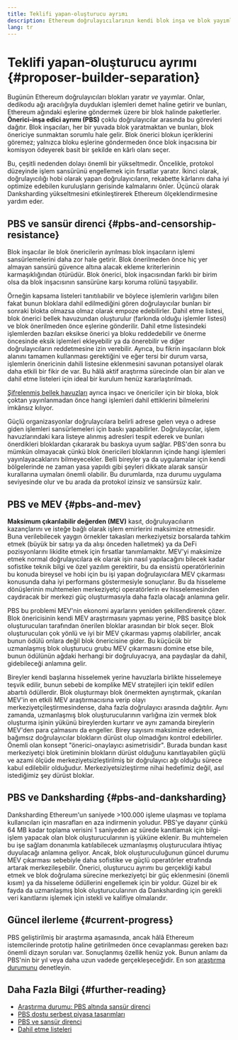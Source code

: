 ```yaml
---
title: Teklifi yapan-oluşturucu ayrımı
description: Ethereum doğrulayıcılarının kendi blok inşa ve blok yayımlama sorumluluklarını neden ve nasıl ayırdıklarını öğrenin.
lang: tr
---
```


# Teklifi yapan-oluşturucu ayrımı {#proposer-builder-separation}

Bugünün Ethereum doğrulayıcıları blokları yaratır _ve_ yayımlar. Onlar, dedikodu ağı aracılığıyla duydukları işlemleri demet haline getirir ve bunları, Ethereum ağındaki eşlerine göndermek üzere bir blok halinde paketlerler. **Önerici-inşa edici ayrımı (PBS)** çoklu doğrulayıcılar arasında bu görevleri dağıtır. Blok inşacıları, her bir yuvada blok yaratmaktan ve bunları, blok önericiye sunmaktan sorumlu hale gelir. Blok önerici blokun içeriklerini göremez; yalnızca bloku eşlerine göndermeden önce blok inşacısına bir komisyon ödeyerek basit bir şekilde en kârlı olanı seçer.

Bu, çeşitli nedenden dolayı önemli bir yükseltmedir. Öncelikle, protokol düzeyinde işlem sansürünü engellemek için fırsatlar yaratır. İkinci olarak, doğrulayıcılığı hobi olarak yapan doğrulayıcıların, rekabette kârlarını daha iyi optimize edebilen kuruluşların gerisinde kalmalarını önler. Üçüncü olarak Danksharding yükseltmesini etkinleştirerek Ethereum ölçeklendirmesine yardım eder.

## PBS ve sansür direnci {#pbs-and-censorship-resistance}

Blok inşacılar ile blok önericilerin ayrılması blok inşacıların işlemi sansürlemelerini daha zor hale getirir. Blok önerilmeden önce hiç yer almayan sansürü güvence altına alacak ekleme kriterlerinin karmaşıklığından ötürüdür. Blok önerici, blok inşacısından farklı bir birim olsa da blok inşacısının sansürüne karşı koruma rolünü taşıyabilir.

Örneğin kapsama listeleri tanıtılıabilir ve böylece işlemlerin varlığını bilen fakat bunun bloklara dahil edilmediğini gören doğrulayıcılar bunları bir sonraki blokta olmazsa olmaz olarak empoze edebilirler. Dahil etme listesi, blok önerici bellek havuzundan oluşturulur (farkında olduğu işlemler listesi) ve blok önerilmeden önce eşlerine gönderilir. Dahil etme listesindeki işlemlerden bazıları eksikse önerici ya bloku reddedebilir ve önerme öncesinde eksik işlemleri ekleyebilir ya da önerebilir ve diğer doğrulayıcıların reddetmesine izin verebilir. Ayrıca, bu fikrin inşacıların blok alanını tamamen kullanması gerektiğini ve eğer tersi bir durum varsa, işlemlerin önericinin dahili listesine eklenmesini savunan potansiyel olarak daha etkili bir fikir de var. Bu hâlâ aktif araştırma sürecinde olan bir alan ve dahil etme listeleri için ideal bir kurulum henüz kararlaştırılmadı.

[Şifrelenmiş bellek havuzları](https://www.youtube.com/watch?v=fHDjgFcha0M&list=PLpktWkixc1gUqkyc1-iE6TT0RWQTBJELe&index=3) ayrıca inşacı ve önericiler için bir bloka, blok çoktan yayınlanmadan önce hangi işlemleri dahil ettiklerini bilmelerini imkânsız kılıyor.

<ExpandableCard title="PBS, hangi çeşit sansürü çözer?" eventCategory="/roadmap/pbs" eventName="clicked what kinds of censorship does PBS solve?">

Güçlü organizasyonlar doğrulaycılara belirli adrese gelen veya o adrese giden işlemleri sansürlemeleri için baskı yapabilirler. Doğrulayıcılar, işlem havuzlarındaki kara listeye alınmış adresleri tespit ederek ve bunları önerdikleri bloklardan çıkararak bu baskıya uyum sağlar. PBS'den sonra bu mümkün olmayacak çünkü blok önericileri bloklarının içinde hangi işlemleri yayınlayacaklarını bilmeyecekler. Belli bireyler ya da uygulamalar için kendi bölgelerinde ne zaman yasa yapıldı gibi şeyleri dikkate alarak sansür kurallarına uymaları önemli olabilir. Bu durumlarda, rıza durumu uygulama seviyesinde olur ve bu arada da protokol izinsiz ve sansürsüz kalır.

</ExpandableCard>

## PBS ve MEV {#pbs-and-mev}

**Maksimum çıkarılabilir değerden (MEV)** kasıt, doğruluyacılıarın kazançlarını ve isteğe bağlı olarak işlem emirlerini maksimize etmesidir. Buna verilebilecek yaygın örnekler takasları merkeziyetsiz borsalarda tahkim etmek (büyük bir satışı ya da alışı önceden halletmek) ya da DeFi pozisyonlarını likidite etmek için fırsatlar tanımlamaktır. MEV'yi maksimize etmek normal doğrulayıcılara ek olarak işin nasıl yapılacağını bilecek kadar sofistike teknik bilgi ve özel yazılım gerektirir, bu da ensistü operatörlerinin bu konuda bireysel ve hobi için bu işi yapan doğrulayıcılara MEV çıkarması konusunda daha iyi performans göstermesiyle sonuçlanır. Bu da hisseleme dönüşlerinin muhtemelen merkeziyetçi operatörlerin ev hisselemesinden caydıracak bir merkezi güç oluşturmasıyla daha fazla olacağı anlamına gelir.

PBS bu problemi MEV'nin ekonomi ayarlarını yeniden şekillendirerek çözer. Blok önericisinin kendi MEV araştırmasını yapması yerine, PBS basitçe blok oluşturucuları tarafından önerilen bloklar arasından bir blok seçer. Blok oluşturucuları çok yönlü ve iyi bir MEV çıkarması yapmış olabilirler, ancak bunun ödülü onlara değil blok önericisine gider. Bu küçücük bir uzmanlaşmış blok oluşturucu grubu MEV çıkarmasını domine etse bile, bunun ödülünün ağdaki herhangi bir doğruluyacıya, ana paydaşlar da dahil, gidebileceği anlamına gelir.

<ExpandableCard title="Blok inşasının merkezileştirilmesi neden İYİ?" eventCategory="/roadmap/pbs" eventName="clicked why is it OK to centralize block building?">

Bireyler kendi başlarına hisselemek yerine havuzlarla birlikte hisselemeye teşvik edilir, bunun sebebi de komplike MEV stratejileri için teklif edilen abartılı ödüllerdir. Blok oluşturmayı blok önermekten ayrıştırmak, çıkarılan MEV'in en etkili MEV araştırmacısına verip olayı merkeziyetçileştirmesindense, daha fazla doğrulayıcı arasında dağıtılır. Aynı zamanda, uzmanlaşmış blok oluşturucularının varlığına izin vermek blok oluşturma işinin yükünü bireylerden kurtarır ve aynı zamanda bireylerin MEV'den para çalmasını da engeller. Birey sayısını maksimize ederken, bağımsız doğrulayıcılar blokların dürüst olup olmadığını kontrol edebilirler. Önemli olan konsept "önerici-onaylayıcı asimetrisidir". Burada bundan kasıt merkeziyetçi blok üretiminin blokların dürüst olduğunu kanıtlayabilen güçlü ve azami ölçüde merkeziyetsizleştirilmiş bir doğrulayıcı ağı olduğu sürece kabul edilebilir olduğudur. Merkeziyetsizleştirme nihai hedefimiz değil, asıl istediğimiz şey dürüst bloklar.
</ExpandableCard>

## PBS ve Danksharding {#pbs-and-danksharding}

Danksharding Ethereum'un saniyede >100.000 işleme ulaşması ve toplama kullanıcıları için masrafları en aza indirmenin yoludur. PBS'ye dayanır çünkü 64 MB kadar toplama verisini 1 saniyeden az sürede kanıtlamak için bilgi-işlem yapacak olan blok oluşturucularının iş yüküne eklenir. Bu muhtemelen bu işe sağlam donanımla katılabilecek uzmanlaşmış oluşturuculara ihtiyaç duyulacağı anlamına geliyor. Ancak, blok oluşturuculuğunun güncel durumu MEV çıkarması sebebiyle daha sofistike ve güçlü operatörler etrafında artarak merkezileşebilir. Önerici, oluşturucu ayrımı bu gerçekliği kabul etmek ve blok doğrulama sürecine merkeziyetçi bir güç eklenmesini (önemli kısım) ya da hisseleme ödüllerini engellemek için bir yoldur. Güzel bir ek fayda da uzmanlaşmış blok oluşturucularının da Danksharding için gerekli veri kanıtlarını işlemek için istekli ve kalifiye olmalarıdır.

## Güncel ilerleme {#current-progress}

PBS geliştirilmiş bir araştırma aşamasında, ancak hâlâ Ethereum istemcilerinde prototip haline getirilmeden önce cevaplanması gereken bazı önemli dizayn soruları var. Sonuçlanmış özellik henüz yok. Bunun anlamı da PBS'nin bir yıl veya daha uzun vadede gerçekleşeceğidir. En son [araştırma durumunu](https://notes.ethereum.org/@vbuterin/pbs_censorship_resistance) denetleyin.

## Daha Fazla Bilgi {#further-reading}

- [Araştırma durumu: PBS altında sansür direnci](https://notes.ethereum.org/@vbuterin/pbs_censorship_resistance)
- [PBS dostu serbest piyasa tasarımları](https://ethresear.ch/t/proposer-block-builder-separation-friendly-fee-market-designs/9725)
- [PBS ve sansür direnci](https://notes.ethereum.org/@fradamt/H1TsYRfJc#Secondary-auctions)
- [Dahil etme listeleri](https://notes.ethereum.org/@fradamt/H1ZqdtrBF)
